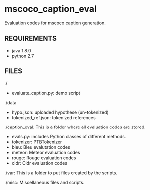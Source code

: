mscoco_caption_eval
===================

Evaluation codes for mscoco caption generation.

## REQUIREMENTS ##
- java 1.8.0
- python 2.7

## FILES ##
./
- evaluate_caption.py: demo script

./data
- hypo.json: uploaded hypothese (un-tokenized)
- tokenized_ref.json: tokenized references

./caption_eval: This is a folder where all evaluation codes are stored.
- evals.py: includes Python classes of different methods.
- tokenizer: PTBTokenizer
- bleu: Bleu evalutation codes
- meteor: Meteor evaluation codes
- rouge: Rouge evaluation codes
- cidr: Cidr evaluation codes

./var: This is a folder to put files created by the scripts.

./misc: Miscellaneous files and scripts.
